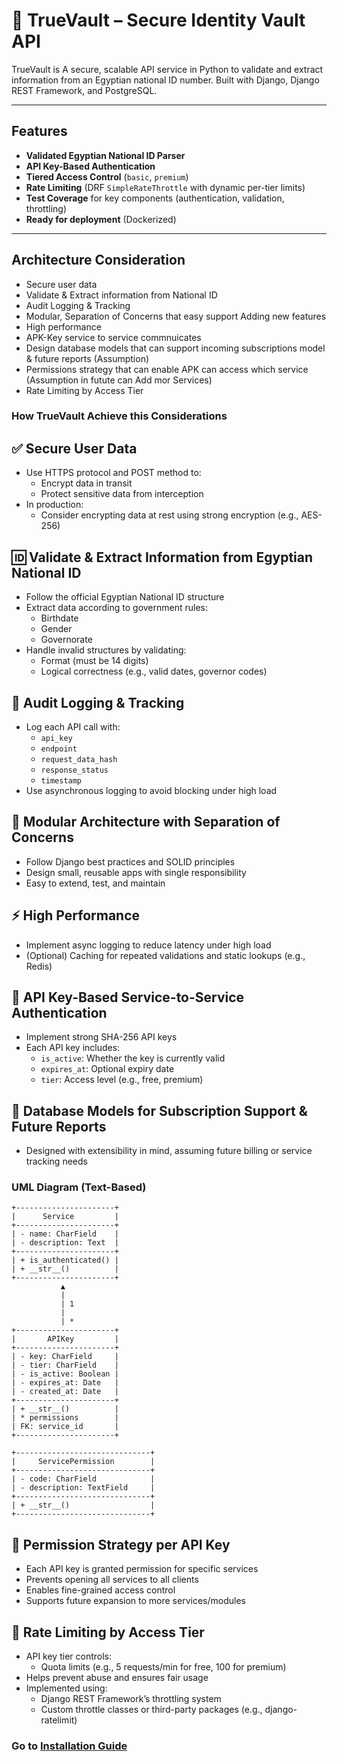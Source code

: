 # 🔐 TrueVault – Secure Identity Vault API

TrueVault is A secure, scalable API service in Python to validate and extract information from an Egyptian national ID number. Built with Django, Django REST Framework, and PostgreSQL.

---

## Features

- **Validated Egyptian National ID Parser**
- **API Key-Based Authentication**
- **Tiered Access Control** (`basic`, `premium`)
- **Rate Limiting** (DRF `SimpleRateThrottle` with dynamic per-tier limits)
- **Test Coverage** for key components (authentication, validation, throttling)
- **Ready for deployment** (Dockerized)

---

## Architecture Consideration
- Secure user data
- Validate & Extract information from National ID
- Audit Logging & Tracking
- Modular, Separation of Concerns that easy support Adding new features
- High performance
- APK-Key service to service commnuicates
- Design database models that can support incoming subscriptions model & future reports (Assumption)
- Permissions strategy that can enable APK can access which service (Assumption in futute can Add mor Services)
- Rate Limiting by Access Tier


### How TrueVault Achieve this Considerations
## ✅ Secure User Data
- Use HTTPS protocol and POST method to:
  - Encrypt data in transit
  - Protect sensitive data from interception
- In production:
  - Consider encrypting data at rest using strong encryption (e.g., AES-256)

## 🆔 Validate & Extract Information from Egyptian National ID
- Follow the official Egyptian National ID structure
- Extract data according to government rules:
  - Birthdate
  - Gender
  - Governorate
- Handle invalid structures by validating:
  - Format (must be 14 digits)
  - Logical correctness (e.g., valid dates, governor codes)

## 📜 Audit Logging & Tracking
- Log each API call with:
  - `api_key`
  - `endpoint`
  - `request_data_hash`
  - `response_status`
  - `timestamp`
- Use asynchronous logging to avoid blocking under high load

## 🧱 Modular Architecture with Separation of Concerns
- Follow Django best practices and SOLID principles
- Design small, reusable apps with single responsibility
- Easy to extend, test, and maintain

## ⚡ High Performance
- Implement async logging to reduce latency under high load
- (Optional) Caching for repeated validations and static lookups (e.g., Redis)

## 🔑 API Key-Based Service-to-Service Authentication
- Implement strong SHA-256 API keys
- Each API key includes:
  - `is_active`: Whether the key is currently valid
  - `expires_at`: Optional expiry date
  - `tier`: Access level (e.g., free, premium)

## 🧮 Database Models for Subscription Support & Future Reports
- Designed with extensibility in mind, assuming future billing or service tracking needs

### UML Diagram (Text-Based)
```
+----------------------+
|      Service         |
+----------------------+
| - name: CharField    |
| - description: Text  |
+----------------------+
| + is_authenticated() |
| + __str__()          |
+----------------------+
           ▲
           |
           | 1
           |
           | *
+----------------------+
|       APIKey         |
+----------------------+
| - key: CharField     |
| - tier: CharField    |
| - is_active: Boolean |
| - expires_at: Date   |
| - created_at: Date   |
+----------------------+
| + __str__()          |
| * permissions        |
| FK: service_id       |
+----------------------+

+------------------------------+
|     ServicePermission        |
+------------------------------+
| - code: CharField            |
| - description: TextField     |
+------------------------------+
| + __str__()                  |
+------------------------------+
```

## 🧩 Permission Strategy per API Key
- Each API key is granted permission for specific services
- Prevents opening all services to all clients
- Enables fine-grained access control
- Supports future expansion to more services/modules

## 🚦 Rate Limiting by Access Tier
- API key tier controls:
  - Quota limits (e.g., 5 requests/min for free, 100 for premium)
- Helps prevent abuse and ensures fair usage
- Implemented using:
  - Django REST Framework’s throttling system
  - Custom throttle classes or third-party packages (e.g., django-ratelimit)


### Go to [Installation Guide ](https://github.com/ProMostafa/truevault/blob/master/installation_guide.md)